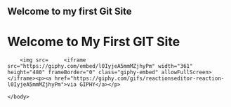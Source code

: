 ## Welcome to my first Git Site

<!DOCTYPE html>
<html>
    <head>
        <title>Page Title</title>
    </head>
    <body>
         <h1>Welcome to My First GIT Site</h1>
        
        <img src=     <iframe src="https://giphy.com/embed/l0IyjeA5mmMZjhyPm" width="361" height="480" frameBorder="0" class="giphy-embed" allowFullScreen></iframe><p><a href="https://giphy.com/gifs/reactionseditor-reaction-l0IyjeA5mmMZjhyPm">via GIPHY</a></p>  
        
    </body>
</html>
